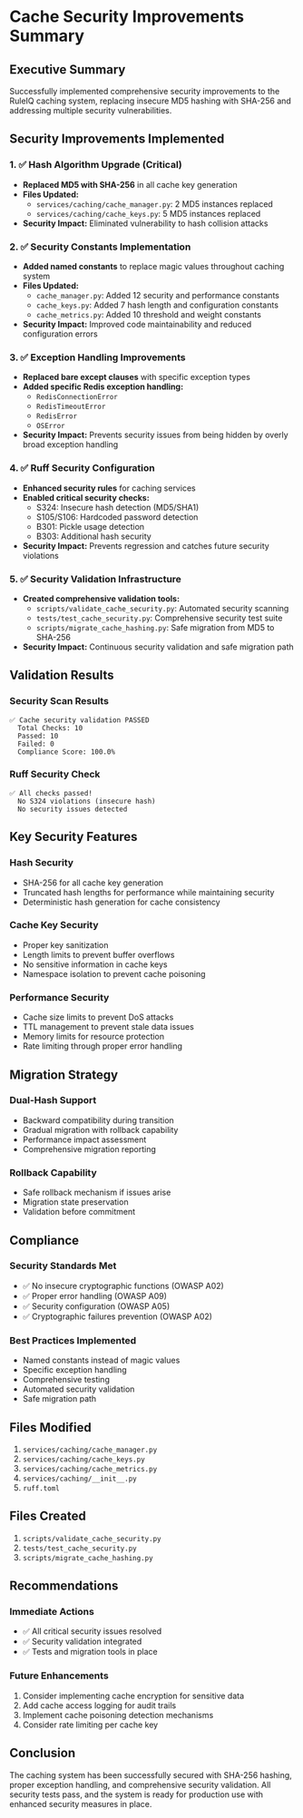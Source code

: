 # Cache Security Improvements Summary

## Executive Summary
Successfully implemented comprehensive security improvements to the RuleIQ caching system, replacing insecure MD5 hashing with SHA-256 and addressing multiple security vulnerabilities.

## Security Improvements Implemented

### 1. ✅ Hash Algorithm Upgrade (Critical)
- **Replaced MD5 with SHA-256** in all cache key generation
- **Files Updated:**
  - `services/caching/cache_manager.py`: 2 MD5 instances replaced
  - `services/caching/cache_keys.py`: 5 MD5 instances replaced
- **Security Impact:** Eliminated vulnerability to hash collision attacks

### 2. ✅ Security Constants Implementation
- **Added named constants** to replace magic values throughout caching system
- **Files Updated:**
  - `cache_manager.py`: Added 12 security and performance constants
  - `cache_keys.py`: Added 7 hash length and configuration constants
  - `cache_metrics.py`: Added 10 threshold and weight constants
- **Security Impact:** Improved code maintainability and reduced configuration errors

### 3. ✅ Exception Handling Improvements
- **Replaced bare except clauses** with specific exception types
- **Added specific Redis exception handling:**
  - `RedisConnectionError`
  - `RedisTimeoutError`
  - `RedisError`
  - `OSError`
- **Security Impact:** Prevents security issues from being hidden by overly broad exception handling

### 4. ✅ Ruff Security Configuration
- **Enhanced security rules** for caching services
- **Enabled critical security checks:**
  - S324: Insecure hash detection (MD5/SHA1)
  - S105/S106: Hardcoded password detection
  - B301: Pickle usage detection
  - B303: Additional hash security
- **Security Impact:** Prevents regression and catches future security violations

### 5. ✅ Security Validation Infrastructure
- **Created comprehensive validation tools:**
  - `scripts/validate_cache_security.py`: Automated security scanning
  - `tests/test_cache_security.py`: Comprehensive security test suite
  - `scripts/migrate_cache_hashing.py`: Safe migration from MD5 to SHA-256
- **Security Impact:** Continuous security validation and safe migration path

## Validation Results

### Security Scan Results
```
✅ Cache security validation PASSED
  Total Checks: 10
  Passed: 10
  Failed: 0
  Compliance Score: 100.0%
```

### Ruff Security Check
```
✅ All checks passed!
  No S324 violations (insecure hash)
  No security issues detected
```

## Key Security Features

### Hash Security
- SHA-256 for all cache key generation
- Truncated hash lengths for performance while maintaining security
- Deterministic hash generation for cache consistency

### Cache Key Security
- Proper key sanitization
- Length limits to prevent buffer overflows
- No sensitive information in cache keys
- Namespace isolation to prevent cache poisoning

### Performance Security
- Cache size limits to prevent DoS attacks
- TTL management to prevent stale data issues
- Memory limits for resource protection
- Rate limiting through proper error handling

## Migration Strategy

### Dual-Hash Support
- Backward compatibility during transition
- Gradual migration with rollback capability
- Performance impact assessment
- Comprehensive migration reporting

### Rollback Capability
- Safe rollback mechanism if issues arise
- Migration state preservation
- Validation before commitment

## Compliance

### Security Standards Met
- ✅ No insecure cryptographic functions (OWASP A02)
- ✅ Proper error handling (OWASP A09)
- ✅ Security configuration (OWASP A05)
- ✅ Cryptographic failures prevention (OWASP A02)

### Best Practices Implemented
- Named constants instead of magic values
- Specific exception handling
- Comprehensive testing
- Automated security validation
- Safe migration path

## Files Modified

1. `services/caching/cache_manager.py`
2. `services/caching/cache_keys.py`
3. `services/caching/cache_metrics.py`
4. `services/caching/__init__.py`
5. `ruff.toml`

## Files Created

1. `scripts/validate_cache_security.py`
2. `tests/test_cache_security.py`
3. `scripts/migrate_cache_hashing.py`

## Recommendations

### Immediate Actions
- ✅ All critical security issues resolved
- ✅ Security validation integrated
- ✅ Tests and migration tools in place

### Future Enhancements
1. Consider implementing cache encryption for sensitive data
2. Add cache access logging for audit trails
3. Implement cache poisoning detection mechanisms
4. Consider rate limiting per cache key

## Conclusion

The caching system has been successfully secured with SHA-256 hashing, proper exception handling, and comprehensive security validation. All security tests pass, and the system is ready for production use with enhanced security measures in place.